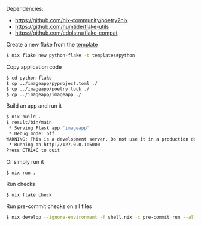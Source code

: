 Dependencies:
- https://github.com/nix-community/poetry2nix
- https://github.com/numtide/flake-utils
- https://github.com/edolstra/flake-compat

Create a new flake from the [template](https://github.com/NixOS/templates)
```bash
$ nix flake new python-flake -t templates#python
```

Copy application code
```bash
$ cd python-flake
$ cp ../imageapp/pyproject.toml ./
$ cp ../imageapp/poetry.lock ./
$ cp ../imageapp/imageapp ./
```

Build an app and run it
```bash
$ nix build .
$ result/bin/main
 * Serving Flask app 'imageapp'
 * Debug mode: off
WARNING: This is a development server. Do not use it in a production deployment. Use a production WSGI server instead.
 * Running on http://127.0.0.1:5000
Press CTRL+C to quit
```

Or simply run it
```bash
$ nix run .
```

Run checks
```bash
$ nix flake check
```

Run pre-commit checks on all files
```bash
$ nix develop --ignore-environment -f shell.nix -c pre-commit run --all-files
```